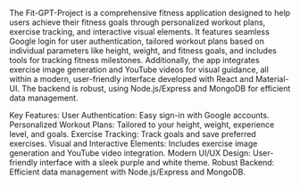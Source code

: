 The Fit-GPT-Project is a comprehensive fitness application designed to help users achieve their 
fitness goals through personalized workout plans, exercise tracking, and interactive visual 
elements. It features seamless Google login for user authentication, tailored workout plans based 
on individual parameters like height, weight, and fitness goals, and includes tools for tracking 
fitness milestones. Additionally, the app integrates exercise image generation and YouTube videos 
for visual guidance, all within a modern, user-friendly interface developed with React and Material-
UI. The backend is robust, using Node.js/Express and MongoDB for efficient data management.

Key Features:
User Authentication: Easy sign-in with Google accounts.
Personalized Workout Plans: Tailored to your height, weight, experience level, and goals.
Exercise Tracking: Track goals and save preferred exercises.
Visual and Interactive Elements: Includes exercise image generation and YouTube video integration.
Modern UI/UX Design: User-friendly interface with a sleek purple and white theme.
Robust Backend: Efficient data management with Node.js/Express and MongoDB.
